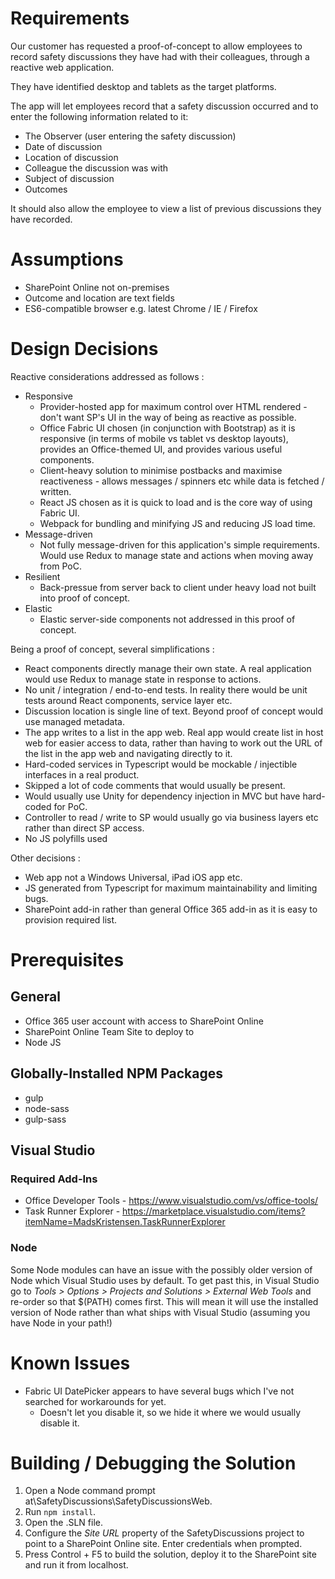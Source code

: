 # Requirements
Our customer has requested a proof-of-concept to allow employees to record safety discussions they have had with their colleagues, through a reactive web application. 

They have identified desktop and tablets as the target platforms. 

The app will let employees record that a safety discussion occurred and to enter the following information related to it: 

- The Observer (user entering the safety discussion) 
- Date of discussion 
- Location of discussion 
- Colleague the discussion was with 
- Subject of discussion 
- Outcomes 

It should also allow the employee to view a list of previous discussions they have recorded. 

# Assumptions
- SharePoint Online not on-premises
- Outcome and location are text fields
- ES6-compatible browser e.g. latest Chrome / IE / Firefox

# Design Decisions
Reactive considerations addressed as follows :
- Responsive
    - Provider-hosted app for maximum control over HTML rendered - don't want SP's UI in the way of being as reactive as possible.
    - Office Fabric UI chosen (in conjunction with Bootstrap) as it is responsive (in terms of mobile vs tablet vs desktop layouts), provides an Office-themed UI, and provides various useful components.
    - Client-heavy solution to minimise postbacks and maximise reactiveness - allows messages / spinners etc while data is fetched / written.
    - React JS chosen as it is quick to load and is the core way of using Fabric UI.
    - Webpack for bundling and minifying JS and reducing JS load time.
- Message-driven
  - Not fully message-driven for this application's simple requirements. Would use Redux to manage state and actions when moving away from PoC.
- Resilient
  - Back-pressue from server back to client under heavy load not built into proof of concept.
- Elastic
  - Elastic server-side components not addressed in this proof of concept.

Being a proof of concept, several simplifications :
  - React components directly manage their own state. A real application would use Redux to manage state in response to actions.
  - No unit / integration / end-to-end tests. In reality there would be unit tests around React components, service layer etc.
  - Discussion location is single line of text. Beyond proof of concept would use managed metadata.
  - The app writes to a list in the app web. Real app would create list in host web for easier access to data, rather than having to work out the URL of the list in the app web and navigating directly to it.
  - Hard-coded services in Typescript would be mockable / injectible interfaces in a real product.
  - Skipped a lot of code comments that would usually be present.
  - Would usually use Unity for dependency injection in MVC but have hard-coded for PoC.
  - Controller to read / write to SP would usually go via business layers etc rather than direct SP access.
  - No JS polyfills used

Other decisions :
- Web app not a Windows Universal, iPad iOS app etc.
- JS generated from Typescript for maximum maintainability and limiting bugs.
- SharePoint add-in rather than general Office 365 add-in as it is easy to provision required list.



# Prerequisites
## General
- Office 365 user account with access to SharePoint Online
- SharePoint Online Team Site to deploy to
- Node JS

## Globally-Installed NPM Packages
- gulp
- node-sass
- gulp-sass

## Visual Studio
### Required Add-Ins
- Office Developer Tools - https://www.visualstudio.com/vs/office-tools/
- Task Runner Explorer - https://marketplace.visualstudio.com/items?itemName=MadsKristensen.TaskRunnerExplorer

### Node
Some Node modules can have an issue with the possibly older version of Node which Visual Studio uses by default. To get past this, in Visual Studio go to *Tools > Options > Projects and Solutions > External Web Tools* and re-order so that $(PATH) comes first. This will mean it will use the installed version of Node rather than what ships with Visual Studio (assuming you have Node in your path!)

# Known Issues
- Fabric UI DatePicker appears to have several bugs which I've not searched for workarounds for yet.
  - Doesn't let you disable it, so we hide it where we would usually disable it.

# Building / Debugging the Solution 
1. Open a Node command prompt at\SafetyDiscussions\SafetyDiscussionsWeb.
2. Run `npm install`.
3. Open the .SLN file.
4. Configure the *Site URL* property of the SafetyDiscussions project to point to a SharePoint Online site. Enter credentials when prompted.
5. Press Control + F5 to build the solution, deploy it to the SharePoint site and run it from localhost.


